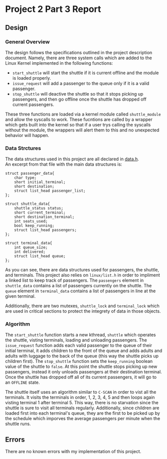 # Project 2 Part 3 Report #

## Design ##

### General Overview ###

The design follows the specifications outlined in the project
description document. Namely, there are three system calls
which are added to the Linux Kernel implemented in the following
functions:	

- `start_shuttle` will start the shuttle if it is current offline and the module is loaded properly.
- `issue_request` will add a passenger to the queue only if it is a valid passenger.
- `stop_shuttle` will deactive the shuttle so that it stops picking up passengers, and then go offline once the shuttle has dropped off current passengers.

These three functions are loaded via a kernel module called `shuttle_module`
and allow the syscalls to work. These fucntions are called by a wrapper
which gets built into the kernel so that if a user trys calling the
syscalls without the module, the wrappers will alert them to this
and no unexpected behavior will happen. 

### Data Strctures ###

The data structures used in this project are all declared in [data.h](/src/data.h).		
An excerpt from that file with the main data structures is:		

	struct passenger_data{
		char type;
		short initial_terminal;
		short destination;
		struct list_head passenger_list;
	};

	struct shuttle_data{
		shuttle_status status;
		short current_terminal;
		short destination_terminal;
		int seats_used;
		bool keep_running;
		struct list_head passengers;
	};

	struct terminal_data{
		int queue_size;
		int delivered;
		struct list_head queue; 
	};

As you can see, there are data structures used for passengers, the shuttle, and terminals. 
This project also relies on `linux/list.h` in order to impliment a linked list to keep
track of passengers. The `passengers` element in `shuttle_data` contains a list of passengers 
currently on the shuttle. The `queue` element in `terminal_data` contains a list of passengers
in line at the given terminal.

Additionally, there are two mutexes, `shuttle_lock` and `terminal_lock` which are used in critical
sections to protect the integrety of data in those objects.


### Algorithm ###

The `start_shuttle` function starts a new kthread, `shuttle` which operates the shuttle, visting terminals, loading and unloading passengers.
The `issue_request` function adds each valid passenger to the queue of their initial terminal, it adds children to the front of the queue and adds adults and adults with luggage to the back of the queue (this way the shuttle picks up children first). 
The `stop_shuttle` function sets the `keep_running` boolean value of the shuttle to `false`. At this point the shuttle stops
picking up new passengers, instead it only unloads passengers at their destination terminal. Once the shuttle has dropped off all of its current
passengers, it will go to an `OFFLINE` state.

The shuttle itself uses an algorithm similar to `C-SCAN` in order to vist all the terminals. It visits the terminals in order, 1, 2, 3, 4, 5 and then loops again visting terminal 1 after terminal 5. This way, there is no starvation since the shuttle is sure to visit all terminals regularly. Additionally, since children are loaded first into each terminal's queue, they are the first to be picked up by the schedule which imporves the average passengers per minute when the shuttle runs.

## Errors ##

There are no known errors with my implementation of this project. 


